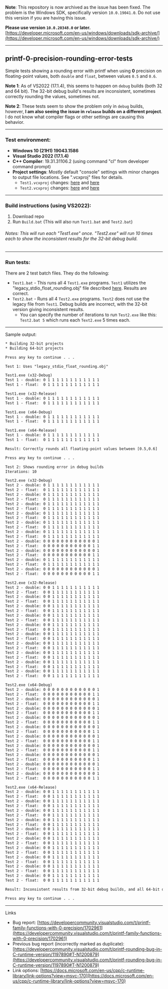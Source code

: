 **Note**: This repository is now archived as the issue has been fixed. The problem is the Windows SDK, specifically version `10.0.19041.0`. Do not use this version if you are having this issue.

**Please use version `10.0.20348.0` or later.**
[https://developer.microsoft.com/en-us/windows/downloads/sdk-archive/](https://developer.microsoft.com/en-us/windows/downloads/sdk-archive/)

----

printf-0-precision-rounding-error-tests
----

Simple tests showing a rounding error with printf when using **0** precision on floating-point values, both `double` and `float`, between values `0.5` and `0.6`.

**Note 1**: As of VS2022 (17.1.4), this seems to happen on `debug` builds (both 32 and 64 bit). The 32-bit debug build's results are inconsistent, sometimes correctly rounding the values, sometimes not.

**Note 2**: These tests seem to show the problem only in `debug` builds, however, **I am also seeing the issue in `release` builds on a different project**. I do not know what compiler flags or other settings are causing this behavior.

----

### Test environment:
* **Windows 10 (21H1) 19043.1586**
* **Visual Studio 2022 (17.1.4)**
* **C++ Compiler**: 19.31.31106.2 (using command "cl" from developer command prompt)
* **Project settings**: Mostly default "console" settings with minor changes to output file locations. See ".vcxproj" files for details.
  * `Test1.vcxproj` changes: [here](https://github.com/brianferguson/printf-0-precision-rounding-error-tests/blob/master/Test1/Test1.vcxproj#L4-L12) and [here](https://github.com/brianferguson/printf-0-precision-rounding-error-tests/blob/master/Test1/Test1.vcxproj#L97-L105)
  * `Test2.vcxproj` changes: [here](https://github.com/brianferguson/printf-0-precision-rounding-error-tests/blob/master/Test2/Test2.vcxproj#L4-L12) and [here](https://github.com/brianferguson/printf-0-precision-rounding-error-tests/blob/master/Test2/Test2.vcxproj#L97-L104)

----

### Build instructions (using VS2022):
1. Download repo
2. Run `Build.bat` (This will also run `Test1.bat` and `Test2.bat`)

###### Notes: This will run each "Test1.exe" once. "Test2.exe" will run 10 times each to show the inconsistent results for the 32-bit debug build.

----

### Run tests:
There are 2 test batch files. They do the following:
* `Test1.bat` - This runs all 4 `Test1.exe` programs. `Test1` utilizes the "legacy_stdio_float_rounding.obj" file described [here](https://docs.microsoft.com/en-us/cpp/c-runtime-library/link-options?view=msvc-170). Results are correct.
* `Test2.bat` - Runs all 4 `Test2.exe` programs. `Test2` does not use the legacy file from `Test1`. Debug builds are incorrect, with the 32-bit version giving inconsistent results.
  * You can specify the number of iterations to run `Test2.exe` like this: `Test2.bat 5` which runs each `Text2.exe` 5 times each.

----

Sample output:
``` txt
* Building 32-bit projects
* Building 64-bit projects

Press any key to continue . . . 

Test 1: Uses "legacy_stdio_float_rounding.obj"

Test1.exe (x32-Debug)
Test 1 - double: 0 1 1 1 1 1 1 1 1 1 1 1 1
Test 1 - float:  0 1 1 1 1 1 1 1 1 1 1 1 1

Test1.exe (x32-Release)
Test 1 - double: 0 1 1 1 1 1 1 1 1 1 1 1 1
Test 1 - float:  0 1 1 1 1 1 1 1 1 1 1 1 1

Test1.exe (x64-Debug)
Test 1 - double: 0 1 1 1 1 1 1 1 1 1 1 1 1
Test 1 - float:  0 1 1 1 1 1 1 1 1 1 1 1 1

Test1.exe (x64-Release)
Test 1 - double: 0 1 1 1 1 1 1 1 1 1 1 1 1
Test 1 - float:  0 1 1 1 1 1 1 1 1 1 1 1 1

Result: Correctly rounds all floating-point values between [0.5,0.6]

Press any key to continue . . . 

Test 2: Shows rounding error in debug builds
Iterations: 10

Test2.exe (x32-Debug)
Test 2 - double: 0 1 1 1 1 1 1 1 1 1 1 1 1
Test 2 - float:  0 1 1 1 1 1 1 1 1 1 1 1 1
Test 2 - double: 0 1 1 1 1 1 1 1 1 1 1 1 1
Test 2 - float:  0 1 1 1 1 1 1 1 1 1 1 1 1
Test 2 - double: 0 1 1 1 1 1 1 1 1 1 1 1 1
Test 2 - float:  0 1 1 1 1 1 1 1 1 1 1 1 1
Test 2 - double: 0 1 1 1 1 1 1 1 1 1 1 1 1
Test 2 - float:  0 1 1 1 1 1 1 1 1 1 1 1 1
Test 2 - double: 0 1 1 1 1 1 1 1 1 1 1 1 1
Test 2 - float:  0 1 1 1 1 1 1 1 1 1 1 1 1
Test 2 - double: 0 1 1 1 1 1 1 1 1 1 1 1 1
Test 2 - float:  0 1 1 1 1 1 1 1 1 1 1 1 1
Test 2 - double: 0 0 0 0 0 0 0 0 0 0 0 0 1
Test 2 - float:  0 0 0 0 0 0 0 0 0 0 0 1 1
Test 2 - double: 0 0 0 0 0 0 0 0 0 0 0 0 1
Test 2 - float:  0 0 0 0 0 0 0 0 0 0 0 1 1
Test 2 - double: 0 1 1 1 1 1 1 1 1 1 1 1 1
Test 2 - float:  0 1 1 1 1 1 1 1 1 1 1 1 1
Test 2 - double: 0 0 0 0 0 0 0 0 0 0 0 0 1
Test 2 - float:  0 0 0 0 0 0 0 0 0 0 0 1 1

Test2.exe (x32-Release)
Test 2 - double: 0 0 1 1 1 1 1 1 1 1 1 1 1
Test 2 - float:  0 0 1 1 1 1 1 1 1 1 1 1 1
Test 2 - double: 0 0 1 1 1 1 1 1 1 1 1 1 1
Test 2 - float:  0 0 1 1 1 1 1 1 1 1 1 1 1
Test 2 - double: 0 0 1 1 1 1 1 1 1 1 1 1 1
Test 2 - float:  0 0 1 1 1 1 1 1 1 1 1 1 1
Test 2 - double: 0 0 1 1 1 1 1 1 1 1 1 1 1
Test 2 - float:  0 0 1 1 1 1 1 1 1 1 1 1 1
Test 2 - double: 0 0 1 1 1 1 1 1 1 1 1 1 1
Test 2 - float:  0 0 1 1 1 1 1 1 1 1 1 1 1
Test 2 - double: 0 0 1 1 1 1 1 1 1 1 1 1 1
Test 2 - float:  0 0 1 1 1 1 1 1 1 1 1 1 1
Test 2 - double: 0 0 1 1 1 1 1 1 1 1 1 1 1
Test 2 - float:  0 0 1 1 1 1 1 1 1 1 1 1 1
Test 2 - double: 0 0 1 1 1 1 1 1 1 1 1 1 1
Test 2 - float:  0 0 1 1 1 1 1 1 1 1 1 1 1
Test 2 - double: 0 0 1 1 1 1 1 1 1 1 1 1 1
Test 2 - float:  0 0 1 1 1 1 1 1 1 1 1 1 1
Test 2 - double: 0 0 1 1 1 1 1 1 1 1 1 1 1
Test 2 - float:  0 0 1 1 1 1 1 1 1 1 1 1 1

Test2.exe (x64-Debug)
Test 2 - double: 0 0 0 0 0 0 0 0 0 0 0 0 1
Test 2 - float:  0 0 0 0 0 0 0 0 0 0 0 1 1
Test 2 - double: 0 0 0 0 0 0 0 0 0 0 0 0 1
Test 2 - float:  0 0 0 0 0 0 0 0 0 0 0 1 1
Test 2 - double: 0 0 0 0 0 0 0 0 0 0 0 0 1
Test 2 - float:  0 0 0 0 0 0 0 0 0 0 0 1 1
Test 2 - double: 0 0 0 0 0 0 0 0 0 0 0 0 1
Test 2 - float:  0 0 0 0 0 0 0 0 0 0 0 1 1
Test 2 - double: 0 0 0 0 0 0 0 0 0 0 0 0 1
Test 2 - float:  0 0 0 0 0 0 0 0 0 0 0 1 1
Test 2 - double: 0 0 0 0 0 0 0 0 0 0 0 0 1
Test 2 - float:  0 0 0 0 0 0 0 0 0 0 0 1 1
Test 2 - double: 0 0 0 0 0 0 0 0 0 0 0 0 1
Test 2 - float:  0 0 0 0 0 0 0 0 0 0 0 1 1
Test 2 - double: 0 0 0 0 0 0 0 0 0 0 0 0 1
Test 2 - float:  0 0 0 0 0 0 0 0 0 0 0 1 1
Test 2 - double: 0 0 0 0 0 0 0 0 0 0 0 0 1
Test 2 - float:  0 0 0 0 0 0 0 0 0 0 0 1 1
Test 2 - double: 0 0 0 0 0 0 0 0 0 0 0 0 1
Test 2 - float:  0 0 0 0 0 0 0 0 0 0 0 1 1

Test2.exe (x64-Release)
Test 2 - double: 0 0 1 1 1 1 1 1 1 1 1 1 1
Test 2 - float:  0 0 1 1 1 1 1 1 1 1 1 1 1
Test 2 - double: 0 0 1 1 1 1 1 1 1 1 1 1 1
Test 2 - float:  0 0 1 1 1 1 1 1 1 1 1 1 1
Test 2 - double: 0 0 1 1 1 1 1 1 1 1 1 1 1
Test 2 - float:  0 0 1 1 1 1 1 1 1 1 1 1 1
Test 2 - double: 0 0 1 1 1 1 1 1 1 1 1 1 1
Test 2 - float:  0 0 1 1 1 1 1 1 1 1 1 1 1
Test 2 - double: 0 0 1 1 1 1 1 1 1 1 1 1 1
Test 2 - float:  0 0 1 1 1 1 1 1 1 1 1 1 1
Test 2 - double: 0 0 1 1 1 1 1 1 1 1 1 1 1
Test 2 - float:  0 0 1 1 1 1 1 1 1 1 1 1 1
Test 2 - double: 0 0 1 1 1 1 1 1 1 1 1 1 1
Test 2 - float:  0 0 1 1 1 1 1 1 1 1 1 1 1
Test 2 - double: 0 0 1 1 1 1 1 1 1 1 1 1 1
Test 2 - float:  0 0 1 1 1 1 1 1 1 1 1 1 1
Test 2 - double: 0 0 1 1 1 1 1 1 1 1 1 1 1
Test 2 - float:  0 0 1 1 1 1 1 1 1 1 1 1 1
Test 2 - double: 0 0 1 1 1 1 1 1 1 1 1 1 1
Test 2 - float:  0 0 1 1 1 1 1 1 1 1 1 1 1

Result: Inconsistent results from 32-bit debug builds, and all 64-bit debug builds are incorrect.

Press any key to continue . . . 
```

----

Links
* Bug report: [https://developercommunity.visualstudio.com/t/printf-family-functions-with-0-precision/1702961](https://developercommunity.visualstudio.com/t/printf-family-functions-with-0-precision/1702961)
* Previous bug report (incorrectly marked as duplicate): [https://developercommunity.visualstudio.com/t/printf-rounding-bug-in-C-runtime-version/1197890#T-N1200879](https://developercommunity.visualstudio.com/t/printf-rounding-bug-in-C-runtime-version/1197890#T-N1200879)
* Link options: [https://docs.microsoft.com/en-us/cpp/c-runtime-library/link-options?view=msvc-170](https://docs.microsoft.com/en-us/cpp/c-runtime-library/link-options?view=msvc-170)

